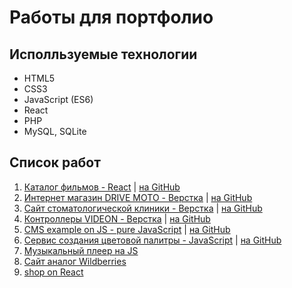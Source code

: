 # Работы для портфолио

## Исполльзуемые технологии
- HTML5
- CSS3
- JavaScript (ES6)
- React
- PHP
- MySQL, SQLite

## Список работ
1. [Каталог фильмов - React](http://react-movies.svrprojects.ru/) | [на GitHub](https://github.com/valeriiSR/react-movies)
2. [Интернет магазин DRIVE MOTO - Верстка](https://drive-moto.svrprojects.ru/) | [на GitHub](https://github.com/valeriiSR/drive-moto)
3. [Сайт стоматологической клиники - Верстка](https://cosmodenta.svrprojects.ru) | [на GitHub](https://github.com/valeriiSR/cosmodenta)
4. [Контроллеры VIDEON - Верстка](https://videon.svrprojects.ru) | [на GitHub](https://github.com/valeriiSR/videon)
5. [CMS example on JS - pure JavaScript](https://jscms.svrprojects.ru/) | [на GitHub](https://github.com/valeriiSR/siteEditorJS)
6. [Сервис создания цветовой палитры - JavaScript](https://colorsui.svrprojects.ru/) | [на GitHub](https://github.com/valeriiSR/colorsui)
7. [Музыкальный плеер на JS](http://example.com)
8. [Сайт аналог Wildberries](http://example.com)
9. [shop on React](#)
